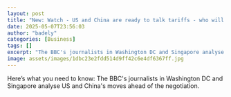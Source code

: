 ```yaml
---
layout: post
title: "New: Watch - US and China are ready to talk tariffs - who will blink first?"
date: 2025-05-07T23:56:03
author: "badely"
categories: [Business]
tags: []
excerpt: "The BBC's journalists in Washington DC and Singapore analyse US and China's moves ahead of the negotiation."
image: assets/images/1dbc23e2fdd514d9ff42c6e4df6367ff.jpg
---
```


Here’s what you need to know: The BBC's journalists in Washington DC and Singapore analyse US and China's moves ahead of the negotiation.

